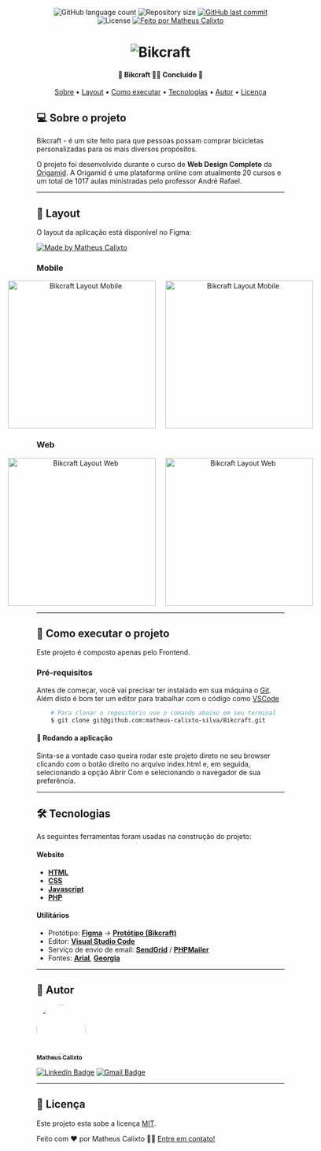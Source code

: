 <p align="center">
  <img alt="GitHub language count" src="https://img.shields.io/github/languages/count/matheus-calixto-silva/Bikcraft">

  <img alt="Repository size" src="https://img.shields.io/github/repo-size/matheus-calixto-silva/Bikcraft">

   
  <a href="https://github.com/matheus-calixto-silva/Bikcraft/commits/main">
    <img alt="GitHub last commit" src="https://img.shields.io/github/last-commit/matheus-calixto-silva/Bikcraft?color=yellow">
  </a>
    
   <img alt="License" src="https://img.shields.io/badge/license-MIT-brightgreen">

  <a href="https://www.linkedin.com/in/matheus-calixto-silva/">
    <img alt="Feito por Matheus Calixto" src="https://img.shields.io/badge/feito%20por-Matheus%20Calixto-blueviolet">
  </a>
  
</p>

<h1 align="center">
    <img alt="Bikcraft" title="Bikcraft" src="./img/bikcraft-qualidade.svg" />
</h1>

<h4 align="center"> 
	🚧  Bikcraft 🚴‍♂️ Concluído  🚧
</h4>

<p align="center">
 <a href="#-sobre-o-projeto">Sobre</a> •
 <a href="#-layout">Layout</a> • 
 <a href="#-como-executar-o-projeto">Como executar</a> • 
 <a href="#-tecnologias">Tecnologias</a> • 
 <a href="#-autor">Autor</a> • 
 <a href="#-licença">Licença</a>
</p>


## 💻 Sobre o projeto

Bikcraft - é um site feito para que pessoas possam comprar bicicletas personalizadas para os mais diversos propósitos.


O projeto foi desenvolvido durante o curso de **Web Design Completo** da [Origamid](https://www.origamid.com/).
A Origamid é uma plataforma online com atualmente 20 cursos e um total de 1017 aulas ministradas pelo professor André Rafael.

---

## 🎨 Layout

O layout da aplicação está disponível no Figma:

<a href="https://www.figma.com/file/qEu2G6u5SZSAZnIU2F7aR8/bikcraft-design?node-id=0%3A1">
  <img alt="Made by Matheus Calixto" src="https://img.shields.io/badge/Acessar%20Layout%20-Figma-%2304D361">
</a>


### Mobile

<p align="center"  align="center" style="display: flex; align-items: flex-start; justify-content: center;">
  <img alt="Bikcraft Layout Mobile" title="Bikcraft Layout Mobile" src="./img/preview/bikcraft-mobile-1.png" width="300px" style="margin-right: 20px">

  <img alt="Bikcraft Layout Mobile" title="Bikcraft Layout Mobile" src="./img/preview/bikcraft-mobile-2.png" width="300px">
</p>

### Web

<p align="center" style="display: flex; align-items: flex-start; justify-content: center;">
  <img alt="Bikcraft Layout Web" title="Bikcraft Layout Web" src="./img/preview/bikcraft-web-1.png" width="300px" style="margin-right: 20px">

  <img alt="Bikcraft Layout Web" title="Bikcraft Layout Web" src="./img/preview/bikcraft-web-2.png" width="300px">
</p>

---

## 🚀 Como executar o projeto

Este projeto é composto apenas pelo Frontend.

### Pré-requisitos

Antes de começar, você vai precisar ter instalado em sua máquina o
[Git](https://git-scm.com). Além disto é bom ter um editor para trabalhar com o código como [VSCode](https://code.visualstudio.com/)

```bash
    # Para clonar o repositório use o comando abaixo em seu terminal
    $ git clone git@github.com:matheus-calixto-silva/Bikcraft.git
```

#### 🧭 Rodando a aplicação

Sinta-se a vontade caso queira rodar este projeto direto no seu browser clicando com o botão direito no arquivo index.html e, em seguida, selecionando a opção Abrir Com e selecionando o navegador de sua preferência.

---

## 🛠 Tecnologias

As seguintes ferramentas foram usadas na construção do projeto:

#### **Website**

-   **[HTML](https://developer.mozilla.org/pt-BR/docs/Web/HTML)**
-   **[CSS](https://developer.mozilla.org/pt-BR/docs/Web/CSS)**
-   **[Javascript](https://developer.mozilla.org/pt-BR/docs/Web/JavaScript)**
-   **[PHP](https://www.php.net/)**


#### [](https://github.com/tgmarinho/Ecoleta#utilit%C3%A1rios)**Utilitários**

-   Protótipo:  **[Figma](https://www.figma.com/)**  →  **[Protótipo (Bikcraft)](https://www.figma.com/file/qEu2G6u5SZSAZnIU2F7aR8/bikcraft-design?node-id=0%3A1)**
-   Editor:  **[Visual Studio Code](https://code.visualstudio.com/)**
-   Serviço de envio de email:  **[SendGrid](https://sendgrid.com)** / **[PHPMailer](https://github.com/PHPMailer/PHPMailer)**
-   Fontes:  **[Arial](https://www.fonts.com/font/monotype/arial?QueryFontType=Web&src=GoogleWebFonts)**,  **[Georgia](https://www.fonts.com/font/microsoft-corporation/georgia?QueryFontType=Web&src=GoogleWebFonts)**


---

## 🦸 Autor

<a href="https://www.linkedin.com/in/matheus-calixto-silva/">
 <img style="border-radius: 50%;" src="https://avatars.githubusercontent.com/u/56086100?v=4" width="100px;" alt=""/>
 <br />
 <sub><b>Matheus Calixto</b></sub></a> <a href="https://www.linkedin.com/in/matheus-calixto-silva/" title="Linkedin"></a>
 <br />

[![Linkedin Badge](https://img.shields.io/badge/-Matheus-blue?style=flat-square&logo=Linkedin&logoColor=white&link=https://www.linkedin.com/in/matheus-calixto-silva/)](https://www.linkedin.com/in/matheus-calixto-silva/) 
[![Gmail Badge](https://img.shields.io/badge/-matheuscalixto8@gmail.com-c14438?style=flat-square&logo=Gmail&logoColor=white&link=mailto:matheuscalixto8@gmail.com)](mailto:matheuscalixto8@gmail.com)

---

## 📝 Licença

Este projeto esta sobe a licença [MIT](./LICENSE).

Feito com ❤️ por Matheus Calixto 👋🏽 [Entre em contato!](https://www.linkedin.com/in/matheus-calixto-silva/)
